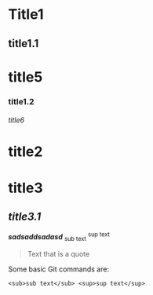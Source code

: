 # Title1
## title1.1
# title5
### title1.2
###### title6
# title2
# title3
## _title3.1_

***sadsaddsadasd*** <sub>sub text</sub> <sup>sup text</sup>

> Text that is a quote


Some basic Git commands are:
```
<sub>sub text</sub> <sup>sup text</sup>
```